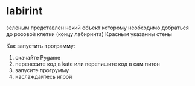 # labirint
зеленым представлен некий объект которому необходимо добраться до розовой клетки (концу лабиринта)
Красным указанны стены 

Как запустить программу:
1) скачайте Pygame 
2) перенесите код в kate или перепишите код в сам питон 
3) запусите прогрумму 
4) наслаждайтесь игрой 
